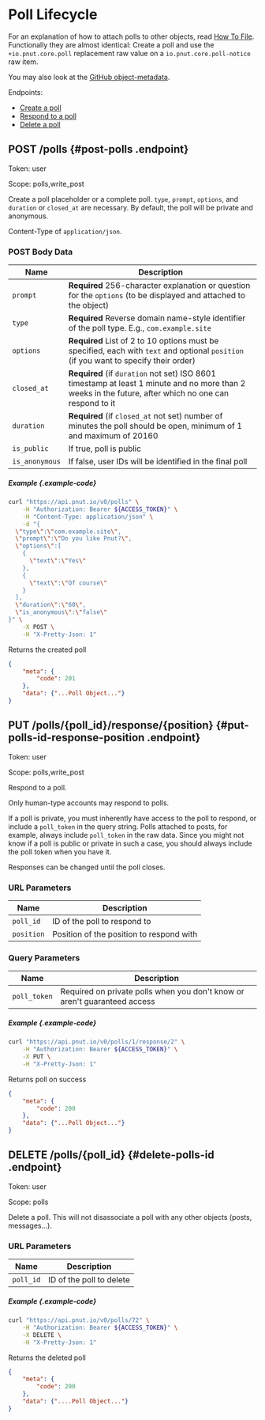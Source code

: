 # Poll Lifecycle

For an explanation of how to attach polls to other objects, read [How To File](../../how-to/file). Functionally they are almost identical: Create a poll and use the `+io.pnut.core.poll` replacement raw value on a `io.pnut.core.poll-notice` raw item.

You may also look at the [GitHub object-metadata](https://github.com/pnut-api/object-metadata/blob/master/raw-replacement-values/%2Bio.pnut.core.poll.md).

Endpoints:

* [Create a poll](#post-polls)
* [Respond to a poll](#put-polls-id-response-position)
* [Delete a poll](#delete-polls-id)


## <span class="method method-post">POST</span> /polls {#post-polls .endpoint}

Token: <span class="endpoint-meta">user</span>

Scope: <span class="endpoint-meta">polls,write_post</span>

Create a poll placeholder or a complete poll. `type`, `prompt`, `options`, and `duration` or `closed_at` are necessary. By default, the poll will be private and anonymous.

Content-Type of `application/json`.

### POST Body Data

Name|Description
-|-
`prompt`|__Required__ 256-character explanation or question for the `options` (to be displayed and attached to the object)
`type`|__Required__ Reverse domain name-style identifier of the poll type. E.g., `com.example.site`
`options`|__Required__ List of 2 to 10 options must be specified, each with `text` and optional `position` (if you want to specify their order)
`closed_at`|__Required__ (if `duration` not set) ISO 8601 timestamp at least 1 minute and no more than 2 weeks in the future, after which no one can respond to it
`duration`|__Required__ (if `closed_at` not set) number of minutes the poll should be open, minimum of 1 and maximum of 20160
`is_public`|If true, poll is public
`is_anonymous`|If false, user IDs will be identified in the final poll


##### Example {.example-code}

```bash
curl "https://api.pnut.io/v0/polls" \
    -H "Authorization: Bearer ${ACCESS_TOKEN}" \
    -H "Content-Type: application/json" \
    -d "{
  \"type\":\"com.example.site\",
  \"prompt\":\"Do you like Pnut?\",
  \"options\":[
    {
      \"text\":\"Yes\"
    },
    {
      \"text\":\"Of course\"
    }
  ],
  \"duration\":\"60\",
  \"is_anonymous\":\"false\"
}" \
    -X POST \
    -H "X-Pretty-Json: 1"
```

Returns the created poll

```json
{
    "meta": {
        "code": 201
    },
    "data": {"...Poll Object..."}
}
```



## <span class="method method-put">PUT</span> /polls/<span class="call-param">{poll_id}</span>/response/<span class="call-param">{position} {#put-polls-id-response-position .endpoint}

Token: <span class="endpoint-meta">user</span>

Scope: <span class="endpoint-meta">polls,write_post</span>

Respond to a poll.

Only human-type accounts may respond to polls.

If a poll is private, you must inherently have access to the poll to respond, or include a `poll_token` in the query string. Polls attached to posts, for example, always include `poll_token` in the raw data. Since you might not know if a poll is public or private in such a case, you should always include the poll token when you have it.

Responses can be changed until the poll closes.

### URL Parameters

Name|Description
-|-
`poll_id`|ID of the poll to respond to
`position`|Position of the position to respond with

### Query Parameters

Name|Description
-|-
`poll_token`|Required on private polls when you don't know or aren't guaranteed access

##### Example {.example-code}

```bash
curl "https://api.pnut.io/v0/polls/1/response/2" \
    -H "Authorization: Bearer ${ACCESS_TOKEN}" \
    -X PUT \
    -H "X-Pretty-Json: 1"
```

Returns poll on success

```json
{
    "meta": {
        "code": 200
    },
    "data": {"...Poll Object..."}
}
```




## <span class="method method-delete">DELETE</span> /polls/<span class="call-param">{poll_id}</span> {#delete-polls-id .endpoint}

Token: <span class="endpoint-meta">user</span>

Scope: <span class="endpoint-meta">polls</span>

Delete a poll. This will not disassociate a poll with any other objects (posts, messages...).

### URL Parameters

Name|Description
-|-
`poll_id`|ID of the poll to delete

##### Example {.example-code}

```bash
curl "https://api.pnut.io/v0/polls/72" \
    -H "Authorization: Bearer ${ACCESS_TOKEN}" \
    -X DELETE \
    -H "X-Pretty-Json: 1"
```

Returns the deleted poll

```json
{
    "meta": {
        "code": 200
    },
    "data": {"....Poll Object..."}
}
```
